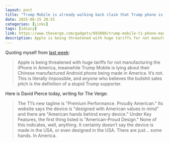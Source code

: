 ```yaml
---
layout: post
title: "Trump Mobile is already walking back claim that Trump phone is made in the USA"
date: 2025-06-25 20:55
categories: [Links]
tags: [idiocy]
link: https://www.theverge.com/gadgets/693080/trump-mobile-t1-phone-made-usa
description: Apple is being threatened with huge tariffs for not manufacturing the iPhone in America, meanwhile Trump Mobile is lying about their Chinese manufactured Android phone being made in America. It’s not.
---
```


Quoting myself from [last week](/trump-mobile/):

>Apple is being threatened with huge tariffs for not manufacturing the iPhone in America, meanwhile Trump Mobile is lying about their Chinese manufactured Android phone being made in America. It’s not. This is literally impossible, and anyone who believes the bullshit sales pitch is the definition of a stupid Trump supporter.

Here is David Pierce today, writing for The Verge:

>The T1’s new tagline is "Premium Performance. Proudly American." Its website says the device is "designed with American values in mind" and there are "American hands behind every device." Under Key Features, the first thing listed is "American-Proud Design." None of this indicates, well, anything. It certainly doesn’t say the device is made in the USA, or even designed in the USA. There are just… some hands. In America.
